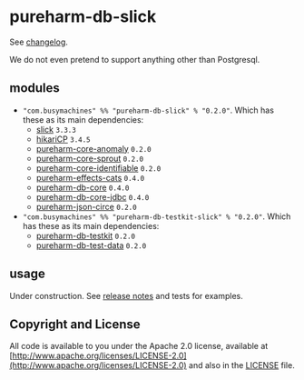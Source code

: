 # pureharm-db-slick

See [changelog](./CHANGELOG.md).

We do not even pretend to support anything other than Postgresql.

## modules

- `"com.busymachines" %% "pureharm-db-slick" % "0.2.0"`. Which has these as its main dependencies:
  - [slick](https://github.com/slick/slick/releases) `3.3.3`
  - [hikariCP](https://github.com/brettwooldridge/HikariCP/releases) `3.4.5`
  - [pureharm-core-anomaly](https://github.com/busymachines/pureharm-core/releases) `0.2.0`
  - [pureharm-core-sprout](https://github.com/busymachines/pureharm-core/releases) `0.2.0`
  - [pureharm-core-identifiable](https://github.com/busymachines/pureharm-core/releases) `0.2.0`
  - [pureharm-effects-cats](https://github.com/busymachines/pureharm-effects-cats/releases) `0.4.0`
  - [pureharm-db-core](https://github.com/busymachines/pureharm-db-core/releases) `0.4.0`
  - [pureharm-db-core-jdbc](https://github.com/busymachines/pureharm-db-core-jdbc/releases) `0.4.0`
  - [pureharm-json-circe](https://github.com/busymachines/pureharm-json-circe/releases) `0.2.0`
- `"com.busymachines" %% "pureharm-db-testkit-slick" % "0.2.0"`. Which has these as its main dependencies:
  - [pureharm-db-testkit](https://github.com/busymachines/pureharm-db-testkit/releases) `0.2.0`
  - [pureharm-db-test-data](https://github.com/busymachines/pureharm-db-testkit/releases) `0.2.0`

## usage

Under construction. See [release notes](https://github.com/busymachines/pureharm-db-slick/releases) and tests for examples.

## Copyright and License

All code is available to you under the Apache 2.0 license, available
at [http://www.apache.org/licenses/LICENSE-2.0](http://www.apache.org/licenses/LICENSE-2.0) and also in
the [LICENSE](./LICENSE) file.
